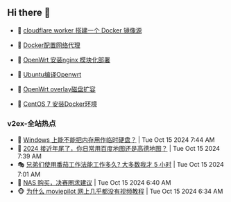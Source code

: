 ## Hi there 👋

<!--
**dkyg666/dkyg666** is a ✨ _special_ ✨ repository because its `README.md` (this file) appears on your GitHub profile.

Here are some ideas to get you started:

- 🔭 I’m currently working on ...
- 🌱 I’m currently learning ...
- 👯 I’m looking to collaborate on ...
- 🤔 I’m looking for help with ...
- 💬 Ask me about ...
- 📫 How to reach me: ...
- 😄 Pronouns: ...
- ⚡ Fun fact: ...
-->

<!-- BLOG-POST-LIST:START -->
- 🦩 [cloudflare worker 搭建一个 Docker 镜像源](http://blog.1996099.xyz/archives/cloudflare-worker-da-jian-yi-ge-docker-jing-xiang-zhan) 

- 🚦 [Docker配置网络代理](http://blog.1996099.xyz/archives/dockerpei-zhi-wang-luo-dai-li) 

- 🫶 [OpenWrt 安装nginx 模块化部署](http://blog.1996099.xyz/archives/openwrt-an-zhuang-nginx-mo-kuai-hua-bu-shu) 

- 🦄 [Ubuntu编译Openwrt](http://blog.1996099.xyz/archives/ubuntuzi-bian-yi-openwrt) 

- 🐻 [OpenWrt overlay磁盘扩容](http://blog.1996099.xyz/archives/openwrt-overlay) 

- 🤖 [CentOS 7 安装Docker环境](http://blog.1996099.xyz/archives/centos-docker) 
<!-- BLOG-POST-LIST:END -->

### v2ex-全站热点
<!-- v2ex:START -->
- 🥸 [Windows 上能不能把内存用作临时硬盘？](https://www.v2ex.com/t/1080501#reply5) | Tue Oct 15 2024 7:44 AM
- 🤗 [2024 接近年尾了，你日常用百度地图还是高德地图？](https://www.v2ex.com/t/1080497#reply4) | Tue Oct 15 2024 7:39 AM
- 🎭 [兄弟们使用番茄工作法能工作多久? 大多数我才 5 小时](https://www.v2ex.com/t/1080477#reply9) | Tue Oct 15 2024 7:01 AM
- 🥷 [NAS 购买，决赛圈求建议](https://www.v2ex.com/t/1080470#reply37) | Tue Oct 15 2024 6:40 AM
- 🐵 [为什么 moviepilot 网上几乎都没有视频教程](https://www.v2ex.com/t/1080466#reply17) | Tue Oct 15 2024 6:34 AM<!-- v2ex:END -->

